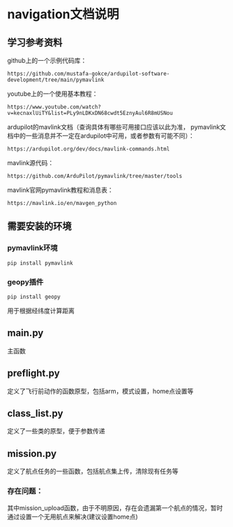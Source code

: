 # navigation文档说明

## 学习参考资料

github上的一个示例代码库：

    https://github.com/mustafa-gokce/ardupilot-software-development/tree/main/pymavlink

youtube上的一个使用基本教程：

    https://www.youtube.com/watch?v=kecnaxlUiTY&list=PLy9nLDKxDN68cwdt5EznyAul6R8mUSNou

ardupilot的mavlink文档（查询具体有哪些可用接口应该以此为准， pymavlink文档中的一些消息并不一定在ardupilot中可用，或者参数有可能不同）：

    https://ardupilot.org/dev/docs/mavlink-commands.html

mavlink源代码：

    https://github.com/ArduPilot/pymavlink/tree/master/tools

mavlink官网pymavlink教程和消息表：

    https://mavlink.io/en/mavgen_python

## 需要安装的环境

   ### pymavlink环境
    pip install pymavlink
   ### geopy插件
    pip install geopy
   用于根据经纬度计算距离

## main.py 
   主函数

## preflight.py
   定义了飞行前动作的函数原型，包括arm，模式设置，home点设置等
   
## class_list.py
   定义了一些类的原型，便于参数传递

## mission.py
   定义了航点任务的一些函数，包括航点集上传，清除现有任务等
   
### 存在问题：
其中mission_upload函数，由于不明原因，存在会遗漏第一个航点的情况，暂时通过设置一个无用航点来解决(建议设置home点)
